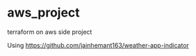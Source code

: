 # aws_project
terraform on aws side project

Using https://github.com/jainhemant163/weather-app-indicator